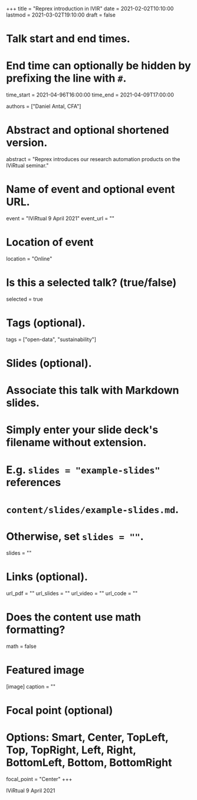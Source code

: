 +++
title = "Reprex introduction in IVIR"
date = 2021-02-02T10:10:00  
lastmod = 2021-03-02T19:10:00
draft = false

# Talk start and end times.
#   End time can optionally be hidden by prefixing the line with `#`.
time_start = 2021-04-96T16:00:00
time_end = 2021-04-09T17:00:00

authors = ["Daniel Antal, CFA"]

# Abstract and optional shortened version.
abstract = "Reprex introduces our research automation products on the IViRtual seminar."

# Name of event and optional event URL.
event = "IViRtual 9 April 2021"
event_url = ""

# Location of event
location = "Online"

# Is this a selected talk? (true/false)
selected = true
# Tags (optional).
tags = ["open-data", "sustainability"]

# Slides (optional).
#   Associate this talk with Markdown slides.
#   Simply enter your slide deck's filename without extension.
#   E.g. `slides = "example-slides"` references 
#   `content/slides/example-slides.md`.
#   Otherwise, set `slides = ""`.
slides = ""

# Links (optional).
url_pdf = ""
url_slides = ""
url_video = ""
url_code = ""

# Does the content use math formatting?
math = false

# Featured image
[image]
  caption = ""

  # Focal point (optional)
  # Options: Smart, Center, TopLeft, Top, TopRight, Left, Right, BottomLeft, Bottom, BottomRight
  focal_point = "Center"
+++

IViRtual 9 April 2021
